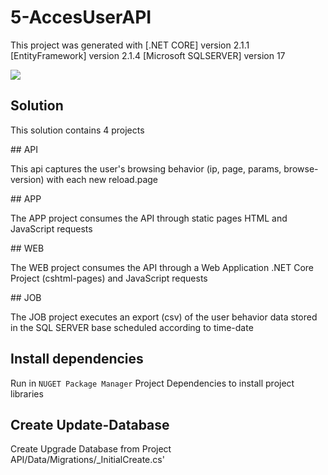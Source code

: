 # 5-AccesUserAPI

This project was generated with [.NET CORE] version 2.1.1 [EntityFramework] version 2.1.4 [Microsoft SQLSERVER] version 17

![](dev-doc/1viewT4.png)

## Solution
<p>This solution contains 4 projects<p>
  ## API
    <p>This api captures the user's browsing behavior (ip, page, params, browse-version) with each new reload.page<p>
  ## APP
    <p>The APP project consumes the API through static pages HTML and JavaScript requests<p>
  ## WEB
    <p>The WEB project consumes the API through a Web Application .NET Core Project (cshtml-pages) and JavaScript requests<p>
  ## JOB
    <p>The JOB project executes an export (csv) of the user behavior data stored in the SQL SERVER base scheduled according to time-date<p>

## Install dependencies

Run in `NUGET Package Manager` Project Dependencies to install project libraries

## Create Update-Database

Create Upgrade Database from Project API/Data/Migrations/_InitialCreate.cs'

